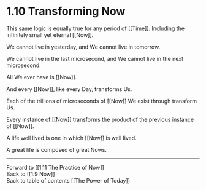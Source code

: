 # 1.10 Transforming Now
This same logic is equally true for any period of [[Time]]. Including the infinitely small yet eternal [[Now]].  

We cannot live in yesterday, and We cannot live in tomorrow.  

We cannot live in the last microsecond, and We cannot live in the next microsecond.  

All We ever have is [[Now]].  

And every [[Now]], like every Day, transforms Us.  

Each of the trillions of microseconds of [[Now]] We exist through transform Us.  

Every instance of [[Now]] transforms the product of the previous instance of [[Now]].  

A life well lived is one in which [[Now]] is well lived.  

A great life is composed of great Nows.  

___

Forward to [[1.11 The Practice of Now]]  
Back to [[1.9 Now]]  
Back to table of contents [[The Power of Today]]  